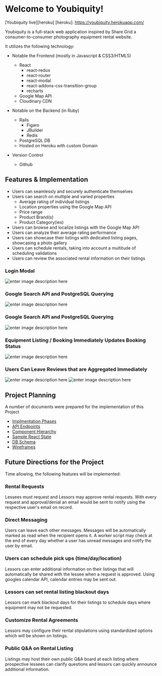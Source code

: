 Welcome to Youbiquity!
======================

[Youbiquity live][heroku]
[heroku]: https://youbiquity.herokuapp.com/

Youbiquity is a full-stack web application inspired by Share Grid a consumer-to-consumer photography equipment rental website.

It utilizes the following technology:

 - Notable the Frontend (mostly in Javascript & CSS3/HTML5)
	 - React
		 - react-redux
		 - react-router
		 - react-modal
		 - react-addons-css-transition-group
		 - recharts
	 - Google Map API
	 - Cloudinary CDN

 - Notable on the Backend (in Ruby)
	 - Rails
		 - Figaro
		 - JBuilder
		 - Redis
	 - PostgreSQL  DB
	 - Hosted on Heroku with custom Domain

- Version Control
	- Github

## Features & Implementation
- Users can seamlessly and securely authenticate themselves
- Users can search on multiple and varied properties
	- Average rating of individual listings
	- Location properties using the Google Map API
	- Price range
	- Product Brand(s)
	- Product Category(ies)
- Users can browse and localize listings with the Google Map API
- Users can analyze their average rating performance
- Users can showcase their listings with dedicated listing pages, showcasing a photo gallery
- Users can schedule rentals, taking into account a multitude of scheduling validations
- Users can review the associated rental information on their listings

### Login Modal
![enter image description here](docs/screenshots/login.png)
### Google Search API and PostgreSQL Querying
![enter image description here](docs/screenshots/search.png)
### Google Search API and PostgreSQL Querying
![enter image description here](docs/screenshots/listing.png)
### Equipment Listing / Booking Immediately Updates Booking Status
![enter image description here](docs/screenshots/rating_profile.png)
### Users Can Leave Reviews that are Aggregated Immediately
![enter image description here](docs/screenshots/submitting_review.png)
![enter image description here](docs/screenshots/reviews.png)

## Project Planning
A number of documents were prepared for the implementation of this Project
- [Implmentation Phases](docs/planning_readme.md)
- [API Endpoints](docs/api-endpoints.md)
- [Component Hierarchy](docs/component-hierarchy.md)
- [Sample React State](docs/sample-state.md)
- [DB Schema](docs/schema.md)
- [Wireframes](docs/wireframes)

## Future Directions for the Project

Time allowing, the following features will be implemented:

### Rental Requests

Lessees must request and Lessors may approve rental requests.  With every request and approval/denial an email would be sent to notify using the respective user's email on record.

### Direct Messaging

Users can leave each other messages.  Messages will be automatically marked as read when the recipient opens it.  A worker script may check at the end of every day whether a user has unread messages and notify the user by email.

### Users can schedule pick ups (time/day/location)
Lessors can enter additional information on their listings that will automatically be shared with the lessee when a request is approved.  Using googles calendar API, calendar entries may be sent out.

### Lessors can set rental listing blackout days
Lessors can mark blackout days for their listings to schedule days where equipment may not be requested.

### Customize Rental Agreements
Lessors may configure their rental stipulations using standardized options which will be shown on listings.

### Public Q&A on Rental Listing
Listings may host their own public Q&A board at each listing where prospective lessees can clarify questions and lessors can quickly announce additional information.
